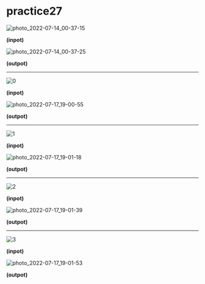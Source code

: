# practice27


![photo_2022-07-14_00-37-15](https://user-images.githubusercontent.com/108235776/178825315-4faefca9-a410-45d6-8e44-c0dfad7187b8.jpg)

**(inpot)**

![photo_2022-07-14_00-37-25](https://user-images.githubusercontent.com/108235776/178825389-49278349-0e0c-4a23-8fc4-cf353848dcea.jpg)

**(outpot)**

---

![0](https://user-images.githubusercontent.com/108235776/179403125-8dc5b98f-2edb-46d6-b9fd-b8a971f10a1f.jpg)

**(inpot)**

![photo_2022-07-17_19-00-55](https://user-images.githubusercontent.com/108235776/179403321-a3bc075a-4f8f-4dba-9028-bce1eba3751e.jpg)

**(outpot)**

---

![1](https://user-images.githubusercontent.com/108235776/179403353-1ab0ae37-f0d8-45dc-aa65-4279e3bfadb7.jpg)

**(inpot)**

![photo_2022-07-17_19-01-18](https://user-images.githubusercontent.com/108235776/179403368-44df6fe0-9d90-47ec-a8cb-4a21b9cbed37.jpg)

**(outpot)**

---

![2](https://user-images.githubusercontent.com/108235776/179403392-19728cb4-e4d2-4af7-a727-7b06d66d4024.jpg)

**(inpot)**

![photo_2022-07-17_19-01-39](https://user-images.githubusercontent.com/108235776/179403404-78067c20-4b2b-4e26-ac02-90bb908dab25.jpg)

**(outpot)**

---

![3](https://user-images.githubusercontent.com/108235776/179403430-dfe00072-ceb9-4e99-bad4-648c26ed94f5.jpg)

**(inpot)**

![photo_2022-07-17_19-01-53](https://user-images.githubusercontent.com/108235776/179403444-44cf5275-6c31-4cb4-bcbc-716be211267f.jpg)

**(outpot)**
